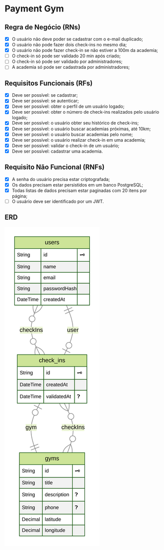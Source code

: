 # Payment Gym

## Regra de Negócio (RNs)

- [x] O usuário não deve poder se cadastrar com o e-mail duplicado;
- [x] O usuário não pode fazer dois check-ins no mesmo dia;
- [x] O usuário não pode fazer check-in se não estiver a 100m da academia;
- [ ] O check-in só pode ser validado 20 min após criado;
- [ ] O check-in só pode ser validado por administradores;
- [ ] A academia só pode ser cadastrada por administradores;

## Requisitos Funcionais (RFs)

- [x] Deve ser possível: se cadastrar;
- [x] Deve ser possível: se autenticar;
- [x] Deve ser possível: obter o perfil de um usuário logado;
- [x] Deve ser possível: obter o número de check-ins realizados pelo usuário logado;
- [x] Deve ser possível: o usuário obter seu histórico de check-ins;
- [x] Deve ser possível: o usuário buscar academias próximas, até 10km;
- [x] Deve ser possível: o usuário buscar academias pelo nome;
- [x] Deve ser possível: o usuário realizar check-in em uma academia;
- [x] Deve ser possível: validar o check-in de um usuário;
- [x] Deve ser possível: cadastrar uma academia.

## Requisito Não Funcional (RNFs)

- [x] A senha do usuário precisa estar criptografada;
- [x] Os dados precisam estar persistidos em um banco PostgreSQL;
- [x] Todas listas de dados precisam estar paginadas com 20 itens por página;
- [ ] O usuário deve ser identificado por um JWT.

## ERD

<img src='./prisma/ERD.svg' alt='Diagrama do banco de dados' />
